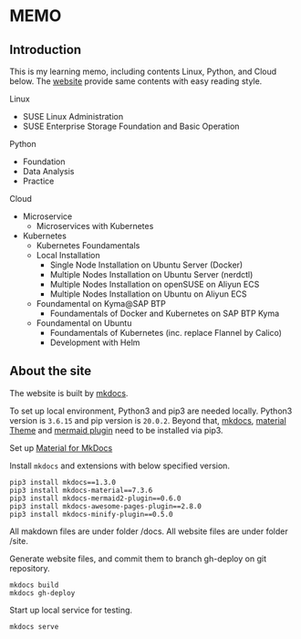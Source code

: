# MEMO

## Introduction

This is my learning memo, including contents Linux, Python, and Cloud below. 
The [website](https://huyuhui001.github.io/mySite/) provide same contents with easy reading style.

Linux
* SUSE Linux Administration
* SUSE Enterprise Storage Foundation and Basic Operation

Python
* Foundation
* Data Analysis
* Practice

Cloud
* Microservice
    * Microservices with Kubernetes
* Kubernetes
    * Kubernetes Foundamentals
    * Local Installation
        + Single Node Installation on Ubuntu Server (Docker)
        + Multiple Nodes Installation on Ubuntu Server (nerdctl)
        + Multiple Nodes Installation on openSUSE on Aliyun ECS
        + Multiple Nodes Installation on Ubuntu on Aliyun ECS
    * Foundamental on Kyma@SAP BTP
        + Foundamentals of Docker and Kubernetes on SAP BTP Kyma
    * Foundamental on Ubuntu
        + Foundamentals of Kubernetes (inc. replace Flannel by Calico)
        + Development with Helm


## About the site

The website is built by [mkdocs](https://www.mkdocs.org/).

To set up local environment, Python3 and pip3 are needed locally. Python3 version is `3.6.15` and pip version is `20.0.2`.
Beyond that, 
[mkdocs](https://www.mkdocs.org/), 
[material Theme](https://github.com/squidfunk/mkdocs-material) and 
[mermaid plugin](https://mermaid-js.github.io/mermaid/#/) 
need to be installed via pip3.

Set up [Material for MkDocs](https://squidfunk.github.io/mkdocs-material/setup/changing-the-colors/)

Install `mkdocs` and extensions with below specified version.
```
pip3 install mkdocs==1.3.0
pip3 install mkdocs-material==7.3.6
pip3 install mkdocs-mermaid2-plugin==0.6.0
pip3 install mkdocs-awesome-pages-plugin==2.8.0
pip3 install mkdocs-minify-plugin==0.5.0
```
All makdown files are under folder /docs.
All website files are under folder /site.

Generate website files, and commit them to branch gh-deploy on git repository.
```
mkdocs build
mkdocs gh-deploy
```

Start up local service for testing.
```
mkdocs serve
```
